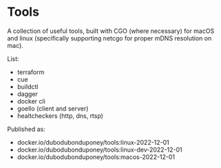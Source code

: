 # Tools

A collection of useful tools, built with CGO (where necessary) for macOS and linux
(specifically supporting netcgo for proper mDNS resolution on mac).

List:
* terraform
* cue
* buildctl
* dagger
* docker cli
* goello (client and server)
* healtcheckers (http, dns, rtsp)

Published as:
* docker.io/dubodubonduponey/tools:linux-2022-12-01
* docker.io/dubodubonduponey/tools:linux-dev-2022-12-01
* docker.io/dubodubonduponey/tools:macos-2022-12-01
